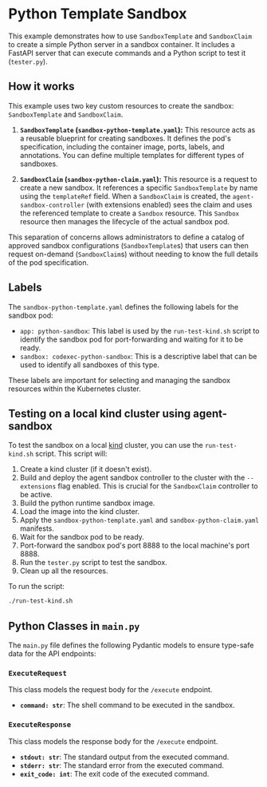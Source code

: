# Python Template Sandbox

This example demonstrates how to use `SandboxTemplate` and `SandboxClaim` to create a simple Python server in a sandbox container.
It includes a FastAPI server that can execute commands and a Python script to test it (`tester.py`).

## How it works

This example uses two key custom resources to create the sandbox: `SandboxTemplate` and `SandboxClaim`.

1.  **`SandboxTemplate` (`sandbox-python-template.yaml`):** This resource acts as a reusable blueprint for creating sandboxes. It defines the pod's specification, including the container image, ports, labels, and annotations. You can define multiple templates for different types of sandboxes.

2.  **`SandboxClaim` (`sandbox-python-claim.yaml`):** This resource is a request to create a new sandbox. It references a specific `SandboxTemplate` by name using the `templateRef` field. When a `SandboxClaim` is created, the `agent-sandbox-controller` (with extensions enabled) sees the claim and uses the referenced template to create a `Sandbox` resource. This `Sandbox` resource then manages the lifecycle of the actual sandbox pod.

This separation of concerns allows administrators to define a catalog of approved sandbox configurations (`SandboxTemplate`s) that users can then request on-demand (`SandboxClaim`s) without needing to know the full details of the pod specification.

## Labels

The `sandbox-python-template.yaml` defines the following labels for the sandbox pod:

-   `app: python-sandbox`: This label is used by the `run-test-kind.sh` script to identify the sandbox pod for port-forwarding and waiting for it to be ready.
-   `sandbox: codexec-python-sandbox`: This is a descriptive label that can be used to identify all sandboxes of this type.

These labels are important for selecting and managing the sandbox resources within the Kubernetes cluster.

## Testing on a local kind cluster using agent-sandbox

To test the sandbox on a local [kind](https://kind.sigs.k8s.io/) cluster, you can use the `run-test-kind.sh` script.
This script will:
1.  Create a kind cluster (if it doesn't exist).
2.  Build and deploy the agent sandbox controller to the cluster with the `--extensions` flag enabled. This is crucial for the `SandboxClaim` controller to be active.
3.  Build the python runtime sandbox image.
4.  Load the image into the kind cluster.
5.  Apply the `sandbox-python-template.yaml` and `sandbox-python-claim.yaml` manifests.
6.  Wait for the sandbox pod to be ready.
7.  Port-forward the sandbox pod's port 8888 to the local machine's port 8888.
8.  Run the `tester.py` script to test the sandbox.
9.  Clean up all the resources.

To run the script:
```bash
./run-test-kind.sh
```

## Python Classes in `main.py`

The `main.py` file defines the following Pydantic models to ensure type-safe data for the API endpoints:

### `ExecuteRequest`
This class models the request body for the `/execute` endpoint.
- **`command: str`**: The shell command to be executed in the sandbox.

### `ExecuteResponse`
This class models the response body for the `/execute` endpoint.
- **`stdout: str`**: The standard output from the executed command.
- **`stderr: str`**: The standard error from the executed command.
- **`exit_code: int`**: The exit code of the executed command.